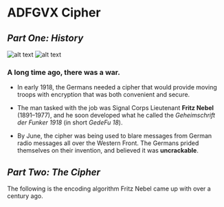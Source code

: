 # ADFGVX Cipher
## _Part One: History_
![alt text](http://idata.over-blog.com/2/21/11/03/Nebel.jpg "Fritz Nebel, The Creator")
![alt text](https://static-images.lpnt.fr/cd-cw1618/images/2016/12/20/6475173lpw-6475235-article-jpg_3972919_660x287.jpg "Georges Painvin, The Destroyer")

### A long time ago, there was a war.  


+ In early 1918, the Germans needed a cipher that would provide moving troops with encryption that was both convenient and secure.  

+ The man tasked with the job was Signal Corps Lieutenant **Fritz Nebel** (1891–1977), and he soon developed what he called the _Geheimschrift der Funker 1918_ (in short _GedeFu 18_).  

+ By June, the cipher was being used to blare messages from German radio messages all over the Western Front. The Germans prided themselves on their invention, and believed it was **uncrackable**.  

## _Part Two: The Cipher_

The following is the encoding algorithm Fritz Nebel came up with over a century ago. 
